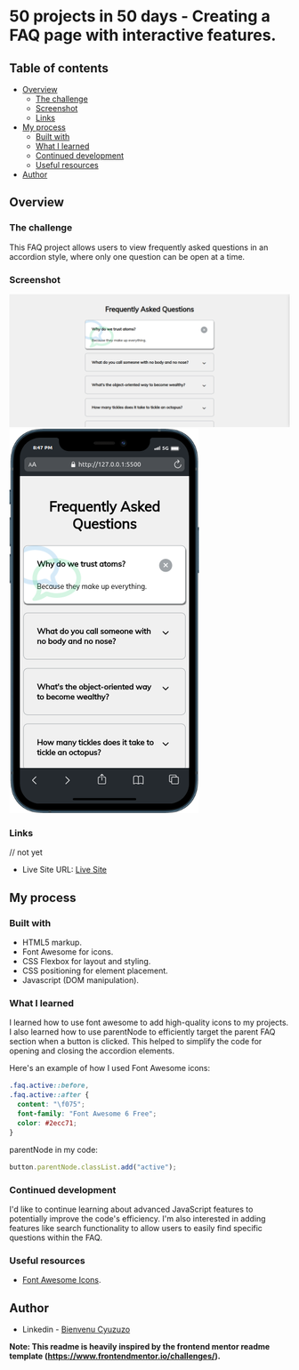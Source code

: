 # 50 projects in 50 days - Creating a FAQ page with interactive features.

## Table of contents

- [Overview](#overview)
  - [The challenge](#the-challenge)
  - [Screenshot](#screenshot)
  - [Links](#links)
- [My process](#my-process)
  - [Built with](#built-with)
  - [What I learned](#what-i-learned)
  - [Continued development](#continued-development)
  - [Useful resources](#useful-resources)
- [Author](#author)

## Overview

### The challenge

This FAQ project allows users to view frequently asked questions in an accordion style, where only one question can be open at a time.

### Screenshot

![Desktop](image.png)
![Mobile](image-3.png)

### Links

// not yet

- Live Site URL: [Live Site](https://your-live-site-url.com)

## My process

### Built with

- HTML5 markup.
- Font Awesome for icons.
- CSS Flexbox for layout and styling.
- CSS positioning for element placement.
- Javascript (DOM manipulation).

### What I learned

I learned how to use font awesome to add high-quality icons to my projects. I also learned how to use parentNode to efficiently target the parent FAQ section when a button is clicked. This helped to simplify the code for opening and closing the accordion elements.

Here's an example of how I used Font Awesome icons:

```css
.faq.active::before,
.faq.active::after {
  content: "\f075";
  font-family: "Font Awesome 6 Free";
  color: #2ecc71;
}
```

parentNode in my code:

```js
button.parentNode.classList.add("active");
```

### Continued development

I'd like to continue learning about advanced JavaScript features to potentially improve the code's efficiency. I'm also interested in adding features like search functionality to allow users to easily find specific questions within the FAQ.

### Useful resources

- [Font Awesome Icons](https://fontawesome.com/).

## Author

- Linkedin - [Bienvenu Cyuzuzo](https://www.linkedin.com/in/bienvenu-cyuzuzo/)

**Note: This readme is heavily inspired by the frontend mentor readme template (https://www.frontendmentor.io/challenges/).**
